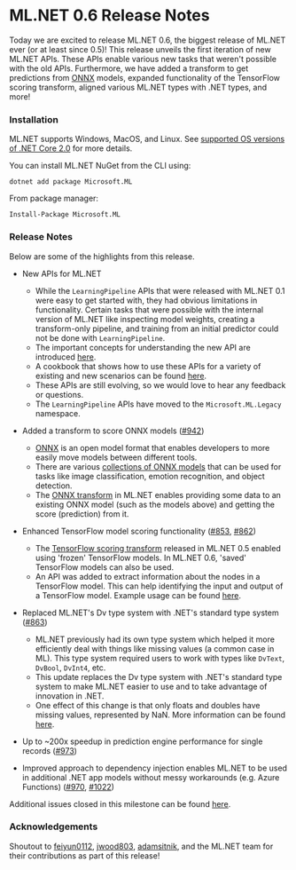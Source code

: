 # ML.NET 0.6 Release Notes

Today we are excited to release ML.NET 0.6, the biggest release of ML.NET ever (or at least since 0.5)! This release unveils the first iteration of new ML.NET APIs. These APIs enable various new tasks that weren't possible with the old APIs. Furthermore, we have added a transform to get predictions from [ONNX](http://onnx.ai/) models, expanded functionality of the TensorFlow scoring transform, aligned various ML.NET types with .NET types, and more!

### Installation

ML.NET supports Windows, MacOS, and Linux. See [supported OS versions of .NET
Core
2.0](https://github.com/dotnet/core/blob/master/release-notes/2.0/2.0-supported-os.md)
for more details.

You can install ML.NET NuGet from the CLI using:
```
dotnet add package Microsoft.ML
```

From package manager:
```
Install-Package Microsoft.ML
```

### Release Notes

Below are some of the highlights from this release.

* New APIs for ML.NET
    
    * While the `LearningPipeline` APIs that were released with ML.NET 0.1 were easy to get started with, they had obvious limitations in functionality. Certain tasks that were possible with the internal version of ML.NET like inspecting model weights, creating a transform-only pipeline, and training from an initial predictor could not be done with `LearningPipeline`.
    * The important concepts for understanding the new API are introduced [here](https://github.com/dotnet/machinelearning/blob/3cdd3c8b32705e91dcf46c429ee34196163af6da/docs/code/MlNetHighLevelConcepts.md). 
    * A cookbook that shows how to use these APIs for a variety of existing and new scenarios can be found [here](https://github.com/dotnet/machinelearning/blob/3cdd3c8b32705e91dcf46c429ee34196163af6da/docs/code/MlNetCookBook.md). 
    * These APIs are still evolving, so we would love to hear any feedback or questions. 
    * The `LearningPipeline` APIs have moved to the `Microsoft.ML.Legacy` namespace.

* Added a transform to score ONNX models ([#942](https://github.com/dotnet/machinelearning/pull/942))

    * [ONNX](http://onnx.ai/) is an open model format that enables developers to more easily move models between different tools.
    * There are various [collections of ONNX models](https://github.com/onnx/models) that can be used for tasks like image classification, emotion recognition, and object detection.
    * The [ONNX transform](https://docs.microsoft.com/en-us/dotnet/api/microsoft.ml.transforms.onnxtransform?view=ml-dotnet) in ML.NET enables providing some data to an existing ONNX model (such as the models above) and getting the score (prediction) from it.

* Enhanced TensorFlow model scoring functionality ([#853](https://github.com/dotnet/machinelearning/pull/853), [#862](https://github.com/dotnet/machinelearning/pull/862))

    * The [TensorFlow scoring transform](https://docs.microsoft.com/en-us/dotnet/api/microsoft.ml.transforms.tensorflowtransform?view=ml-dotnet) released in ML.NET 0.5 enabled using 'frozen' TensorFlow models. In ML.NET 0.6, 'saved' TensorFlow models can also be used. 
    * An API was added to extract information about the nodes in a TensorFlow model. This can help identifying the input and output of a TensorFlow model. Example usage can be found [here](https://github.com/dotnet/machinelearning/blob/3cdd3c8b32705e91dcf46c429ee34196163af6da/src/Microsoft.ML.DnnAnalyzer/Microsoft.ML.DnnAnalyzer/DnnAnalyzer.cs).

* Replaced ML.NET's Dv type system with .NET's standard type system ([#863](https://github.com/dotnet/machinelearning/pull/863))

    * ML.NET previously had its own type system which helped it more efficiently deal with things like missing values (a common case in ML). This type system required users to work with types like `DvText`, `DvBool`, `DvInt4`, etc. 
    * This update replaces the Dv type system with .NET's standard type system to make ML.NET easier to use and to take advantage of innovation in .NET.
    * One effect of this change is that only floats and doubles have missing values, represented by NaN. More information can be found [here](https://github.com/dotnet/machinelearning/issues/673).

* Up to ~200x speedup in prediction engine performance for single records ([#973](https://github.com/dotnet/machinelearning/pull/973))

* Improved approach to dependency injection enables ML.NET to be used in additional .NET app models without messy workarounds (e.g. Azure Functions) ([#970](https://github.com/dotnet/machinelearning/pull/970), [#1022](https://github.com/dotnet/machinelearning/pull/1022))

Additional issues closed in this milestone can be found
[here](https://github.com/dotnet/machinelearning/milestone/5?closed=1).

### Acknowledgements

Shoutout to [feiyun0112](https://github.com/feiyun0112), [jwood803](https://github.com/jwood803), [adamsitnik](https://github.com/adamsitnik), and the ML.NET team for their contributions as part of this release! 